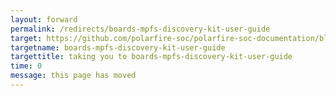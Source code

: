 ```yaml
---
layout: forward
permalink: /redirects/boards-mpfs-discovery-kit-user-guide
target: https://github.com/polarfire-soc/polarfire-soc-documentation/blob/master/reference-designs-fpga-and-development-kits/mpfs-discovery-kit-embedded-software-user-guide.md
targetname: boards-mpfs-discovery-kit-user-guide
targettitle: taking you to boards-mpfs-discovery-kit-user-guide
time: 0
message: this page has moved
---
```

